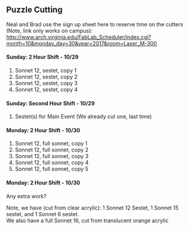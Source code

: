 ## Puzzle Cutting

Neal and Brad use the sign up sheet here to reserve time on the cutters (Note, link only works on campus):
http://www.arch.virginia.edu/FabLab_Scheduler/index.cgi?month=10&monday_day=30&year=2017&room=Laser_M-300

#### Sunday: 2 Hour Shift - 10/29  
1. Sonnet 12, sestet, copy 1
2. Sonnet 12, sestet, copy 2
3. Sonnet 12, sestet, copy 3
4. Sonnet 12, sestet, copy  4

#### Sunday: Second Hour Shift - 10/29  
1. Sestet(s) for Main Event (We already cut one, last time)

#### Monday: 2 Hour Shift - 10/30  
1. Sonnet 12, full sonnet, copy 1
2. Sonnet 12, full sonnet, copy 2
3. Sonnet 12, full sonnet, copy 3
4. Sonnet 12, full sonnet, copy 4
5. Sonnet 12, full sonnet, copy 5

#### Monday: 2 Hour Shift - 10/30  
Any extra work? 

Note, we have (cut from clear acrylic): 1 Sonnet 12 Sestet, 1 Sonnet 15 sestet, and 1 Sonnet 6 sestet.  
We also have a full Sonnet 16, cut from translucent orange acrylic
